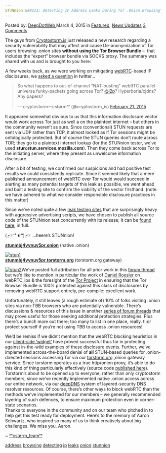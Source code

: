 ```yaml
---
STUNnion &#8211; Detecting IP Address Leaks During Tor .Onion Browsing"
---
```

<article class="post-listing post-9383 post type-post status-publish format-standard has-post-thumbnail hentry  tag-address tag-browsing tag-detecting tag-ip tag-leaks tag-onion tag-stunnion 
<div class="post-inner">
<span>Posted by: <a href="https://www.deepdotweb.com/author/admin/" title="">DeepDotWeb </a></span>
<span>March 4, 2015</span>
<span>in <a href="https://www.deepdotweb.com/category/deepdot-news/" rel="category tag">Featured</a>, <a href="https://www.deepdotweb.com/category/news-updates/" rel="category tag">News Updates</a></span>
<span><a href="https://www.deepdotweb.com/2015/03/04/stunnion-detecting-ip-address-leaks-during-tor-onion-browsing/#comments">3 Comments</a></span>


<p>The guys from <a href="https://cryptostorm.is">Cryptostorm.is</a> just released a new research regarding a security vulnerability that may affect and cause De-anonymization of Tor users browsing .onion sites <strong>without using the Tor Browser Bundle</strong> &#8211;  that includes the &#8220;expert&#8221; browser bundle via SOCKS proxy. The summary was shared with us and is brought to you here:</p>
<p>A few weeks back, as we were working on mitigating <a title="Major Windows Security Flaw Leaks VPN Users Real IP Address" href="http://www.deepdotweb.com/2015/02/01/major-windows-security-flaw-leaks-vpn-users-real-ip-address/">webRTC</a>-based IP disclosures, we <a href="https://twitter.com/cryptostorm_is/status/569072686523129856">asked a question</a> in twitter&#8230;</p>
<blockquote class="twitter-tweet" width="550">
<p>So what happens to out-of-channel &quot;NAT-busting&quot; webRTC parallel-universe funky-packets going across Tor? <a href="https://twitter.com/i2p">@i2p</a>? Hyperboria/cjdns?&#10;Any papers?</p>
<p>&mdash; cryptostorm〰cstørmˣˣ (@cryptostorm_is) <a href="https://twitter.com/cryptostorm_is/status/569072686523129856">February 21, 2015</a></p></blockquote>
<p><script async src="//platform.twitter.com/widgets.js" charset="utf-8"></script></p>
<p>It appeared somewhat obvious to us that this information disclosure vector would work across Tor just as well a on the plaintext internet &#8211; but others in the community weren&#8217;t as sure. Since (conventional) STUN requests are sent via UDP rather than TCP, it almost looked as if Tor sessions might be ontologically protected. But of course the STUN queries don&#8217;t route across TOR; they go to a plaintext internet lookup (for the STUNnion tester, we&#8217;ve used <b>stun:stun.services.mozilla.com</b>). Then they come back across Tor to the initiating server, where they present as unwelcome information disclosure.</p>
<p>After a bit of testing, we confirmed our suspicions and had positive test results we could consistently replicate. Since it seemed likely that a mere published announcement of webRTC over Tor would would succeed in alerting as many potential targets of this leak as possible, we went ahead and built a testing site to confirm the viability of the vector firsthand. (note: we have adhered to what we consider responsible disclosure practices in this matter)</p>
<p>Since we&#8217;ve noted quite a few <a href="https://github.com/cryptostorm/browsercreeps.com">leak testing sites</a> that are surprisingly heavy with aggressive advertising scripts, we have chosen to publish all source code of the STUNnion test concurrently with its release; it can be <a href="https://cryptostorm.is/blog/github.com/cryptostorm/STUNnions">found here</a>, in full.</p>
<p>(╭☞ ͡° ᴥ ͡°)╭☞ &#8230;heere&#8217;s STUNnion!</p>
<p><b><a href="http://stunmbj4vvnuv5pr.onion/">stunmbj4vvnuv5pr.onion</a></b> (native .onion)</p>
<p><a href="/imgs/2015/03/stun1.png"><img class="aligncenter size-full wp-image-9386" src="/imgs/2015/03/stun1.png" alt="stun1" width="1197" height="515" srcset="/imgs/2015/03/stun1.png 1197w, /imgs/2015/03/stun1-300x129.png 300w, /imgs/2015/03/stun1-1024x441.png 1024w" sizes="(max-width: 1197px) 100vw, 1197px"/></a><br/>
<b><a href="https://stunmbj4vvnuv5pr.torstorm.org/">stunmbj4vvnuv5pr.torstorm.org</a></b> (torstorm.org gateway)</p>
<p><a href="/imgs/2015/03/stun2.png"><img class="aligncenter size-full wp-image-9387" src="/imgs/2015/03/stun2.png" alt="stun2" width="1184" height="677" srcset="/imgs/2015/03/stun2.png 1184w, /imgs/2015/03/stun2-300x172.png 300w, /imgs/2015/03/stun2-1024x586.png 1024w" sizes="(max-width: 1184px) 100vw, 1184px"/></a>We&#8217;ve posted full attribution for all prior work in this <a href="https://cryptostorm.org/stunnion">forum thread</a> but we&#8217;d like to mention in particular the work of <a href="https://github.com/diafygi">Daniel Roesler</a> on webRTC_ips &amp; the foresight of the <a href="https://torproject.org">Tor Project</a> in ensuring that the Tor Browser Bundle is 100% protected against this class of disclosures by removing webRTC support entirely, pre-compile: excellent work.</p>
<p>Unfortunately, it still leaves (a rough estimate of) 10% of folks visiting .onion sites via non-TBB browsers who are potentially vulnerable. There&#8217;s discussions &amp; resources of this issue in another <a href="https://cryptostorm.org/webrtc">series of forum threads</a> that may prove useful for those seeking additional protection strategies. Plus there&#8217;s a bunch more out there; too many to list in one place, really. tl;dr protect yourself if you&#8217;re not using TBB to access .onion resources!</p>
<p>We&#8217;d be remiss if we didn&#8217;t mention that the webRTC blocking heuristics in our <a href="https://cryptostorm.org/widget">client-side &#8216;widget&#8217;</a> have proved successful thus far in protecting against in-the-wild examples of these disclosure events. Further, we&#8217;ve implemented across-the-board denial of <b>all</b> STUN-based queries for .onion-directed sessions accessing Tor via our <a href="https://torstorm.org">torstorm.org</a> ,onion gateway service. Since torstorm operates as a true http/onion proxy, it&#8217;s able to do this kind of thing particularly effectively (source code <a href="https://github.com/cryptostorm/cstorm_torstorm">published here</a>). Torstorm&#8217;s about to be opened up to everyone, rather than only cryptostorm members, since we&#8217;ve recently implemented native .onion access across our entire network, via our <a href="http://deepdns.net">deepDNS</a> system of layered-security DNS resolver resources. Of course, there&#8217;s other ways to block webRTC than the methods we&#8217;ve implemented for our members &#8211; we generally recommended layering of such defences, to ensure maximum protection even in corner-state scenarios.<br/>
    Thanks to everyone in the community and on our team who pitched in to help get this test ready for deployment. Here&#8217;s to the memory of Aaron Schwartz, who inspired so many of us to think creatively about big challenges. We miss you, Aaron.</p>
<p>~ <a href="https://cryptostorm.is">ˣˣcstørm_teamˣˣ</a></p>
</div>
<a href="https://www.deepdotweb.com/tag/address/" rel="tag">address</a> <a href="https://www.deepdotweb.com/tag/browsing/" rel="tag">browsing</a> <a href="https://www.deepdotweb.com/tag/detecting/" rel="tag">detecting</a> <a href="https://www.deepdotweb.com/tag/ip/" rel="tag">ip</a> <a href="https://www.deepdotweb.com/tag/leaks/" rel="tag">leaks</a> <a href="https://www.deepdotweb.com/tag/onion/" rel="tag">onion</a> <a href="https://www.deepdotweb.com/tag/stunnion/" rel="tag">stunnion</a> </span> <span style="display:none" class="updated">2015-03-04